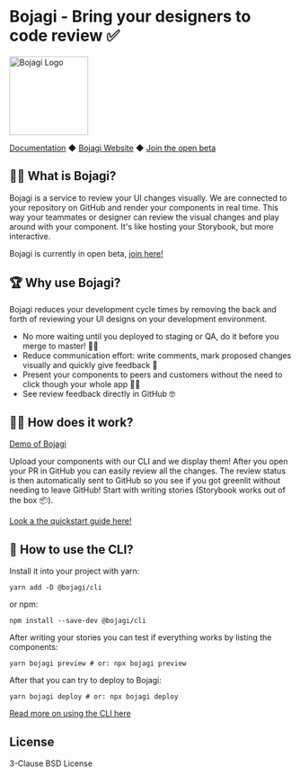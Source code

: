 # Bojagi - Bring your designers to code review ✅

<img src="https://bojagi.io/images/bojagi-logo-full.svg" alt="Bojagi Logo" height="140" />

[Documentation](https://bojagi.io/docs) ◆ [Bojagi Website](https://bojagi.io) ◆ [Join the open beta](https://bojagi.io/register)

## 💁‍♀️ What is Bojagi?

Bojagi is a service to review your UI changes visually. We are connected to your repository on GitHub and render 
your components in real time. This way your teammates or designer can review the visual changes and play around
with your component. It's like hosting your Storybook, but more interactive.

Bojagi is currently in open beta, [join here!](https://bojagi.io/register)

## 🏆 Why use Bojagi?

Bojagi reduces your development cycle times by removing the back and forth of reviewing your UI designs on your
development environment.

* No more waiting until you deployed to staging or QA, do it before you merge to master! 🏃‍♀️
* Reduce communication effort: write comments, mark proposed changes visually and quickly give feedback 🚦
* Present your components to peers and customers without the need to click though your whole app 👩‍🎨
* See review feedback directly in GitHub 🤓

## 🤷‍♀️ How does it work?

<a href="https://www.youtube.com/watch?v=1khQgylWdoM">[Demo of Bojagi](https://user-images.githubusercontent.com/216917/104968120-48481b00-59e5-11eb-9f12-0081c1a117e5.png)</a>

Upload your components with our CLI and we display them! After you open your PR in GitHub you
can easily review all the changes. The review status is then automatically sent to GitHub so you
see if you got greenlit without needing to leave GitHub! Start with writing stories (Storybook works out of the box 📦).

[Look a the quickstart guide here!](https://bojagi.io/docs/quickstart.html)

## 🔮 How to use the CLI?

Install it into your project with yarn:

```
yarn add -D @bojagi/cli
```

or npm:

```
npm install --save-dev @bojagi/cli
```

After writing your stories you can test if everything works by listing the components:

```
yarn bojagi preview # or: npx bojagi preview
```

After that you can try to deploy to Bojagi:

```
yarn bojagi deploy # or: npx bojagi deploy
```

[Read more on using the CLI here](https://bojagi.io/docs/cli/)

## License

3-Clause BSD License

